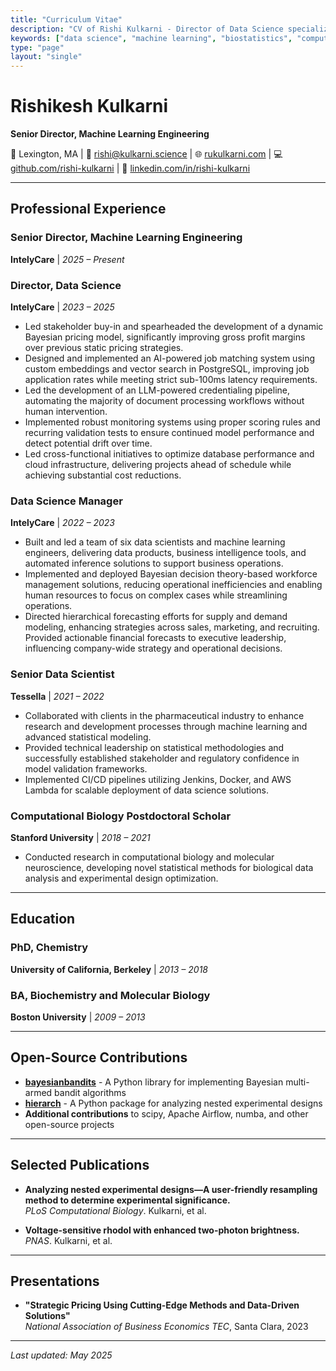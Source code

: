 ```yaml
---
title: "Curriculum Vitae"
description: "CV of Rishi Kulkarni - Director of Data Science specializing in machine learning, biostatistics, and computational biology with expertise in healthcare workforce optimization and experimental design."
keywords: ["data science", "machine learning", "biostatistics", "computational biology", "healthcare", "Bayesian inference", "experimental design", "Python", "AWS"]
type: "page"
layout: "single"
---
```


# Rishikesh Kulkarni
**Senior Director, Machine Learning Engineering**

📍 Lexington, MA | 📧 [rishi@kulkarni.science](mailto:rishi@kulkarni.science) | 🌐 [rukulkarni.com](https://rukulkarni.com) | 💻 [github.com/rishi-kulkarni](https://github.com/rishi-kulkarni) | 💼 [linkedin.com/in/rishi-kulkarni](https://linkedin.com/in/rishi-kulkarni)

---

## Professional Experience

### Senior Director, Machine Learning Engineering
**IntelyCare** | *2025 – Present*

### Director, Data Science
**IntelyCare** | *2023 – 2025*

- Led stakeholder buy-in and spearheaded the development of a dynamic Bayesian pricing model, significantly improving gross profit margins over previous static pricing strategies.
- Designed and implemented an AI-powered job matching system using custom embeddings and vector search in PostgreSQL, improving job application rates while meeting strict sub-100ms latency requirements.
- Led the development of an LLM-powered credentialing pipeline, automating the majority of document processing workflows without human intervention.
- Implemented robust monitoring systems using proper scoring rules and recurring validation tests to ensure continued model performance and detect potential drift over time.
- Led cross-functional initiatives to optimize database performance and cloud infrastructure, delivering projects ahead of schedule while achieving substantial cost reductions.

### Data Science Manager
**IntelyCare** | *2022 – 2023*

- Built and led a team of six data scientists and machine learning engineers, delivering data products, business intelligence tools, and automated inference solutions to support business operations.
- Implemented and deployed Bayesian decision theory-based workforce management solutions, reducing operational inefficiencies and enabling human resources to focus on complex cases while streamlining operations.
- Directed hierarchical forecasting efforts for supply and demand modeling, enhancing strategies across sales, marketing, and recruiting. Provided actionable financial forecasts to executive leadership, influencing company-wide strategy and operational decisions.

### Senior Data Scientist
**Tessella** | *2021 – 2022*

- Collaborated with clients in the pharmaceutical industry to enhance research and development processes through machine learning and advanced statistical modeling.
- Provided technical leadership on statistical methodologies and successfully established stakeholder and regulatory confidence in model validation frameworks.
- Implemented CI/CD pipelines utilizing Jenkins, Docker, and AWS Lambda for scalable deployment of data science solutions.

### Computational Biology Postdoctoral Scholar
**Stanford University** | *2018 – 2021*

- Conducted research in computational biology and molecular neuroscience, developing novel statistical methods for biological data analysis and experimental design optimization.

---

## Education

### PhD, Chemistry
**University of California, Berkeley** | *2013 – 2018*

### BA, Biochemistry and Molecular Biology
**Boston University** | *2009 – 2013*

---

## Open-Source Contributions

- **[bayesianbandits](https://github.com/rishi-kulkarni/bayesianbandits)** - A Python library for implementing Bayesian multi-armed bandit algorithms
- **[hierarch](https://github.com/rishi-kulkarni/hierarch)** - A Python package for analyzing nested experimental designs
- **Additional contributions** to scipy, Apache Airflow, numba, and other open-source projects

---

## Selected Publications

- **Analyzing nested experimental designs—A user-friendly resampling method to determine experimental significance.**  
*PLoS Computational Biology*. Kulkarni, et al.

- **Voltage-sensitive rhodol with enhanced two-photon brightness.**  
*PNAS*. Kulkarni, et al.

---

## Presentations

- **"Strategic Pricing Using Cutting-Edge Methods and Data-Driven Solutions"**  
*National Association of Business Economics TEC*, Santa Clara, 2023

---

*Last updated: May 2025*